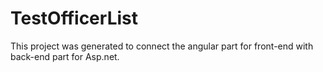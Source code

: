 # TestOfficerList

This project was generated to connect the angular part for front-end with back-end part for Asp.net.
